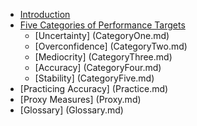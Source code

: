 * [Introduction](README.md)
* [Five Categories of Performance Targets](FiveCategories.md)
  * [Uncertainty] (CategoryOne.md)
  * [Overconfidence] (CategoryTwo.md)
  * [Mediocrity] (CategoryThree.md)
  * [Accuracy] (CategoryFour.md)
  * [Stability] (CategoryFive.md)
* [Practicing Accuracy] (Practice.md)
* [Proxy Measures] (Proxy.md)
* [Glossary] (Glossary.md)

